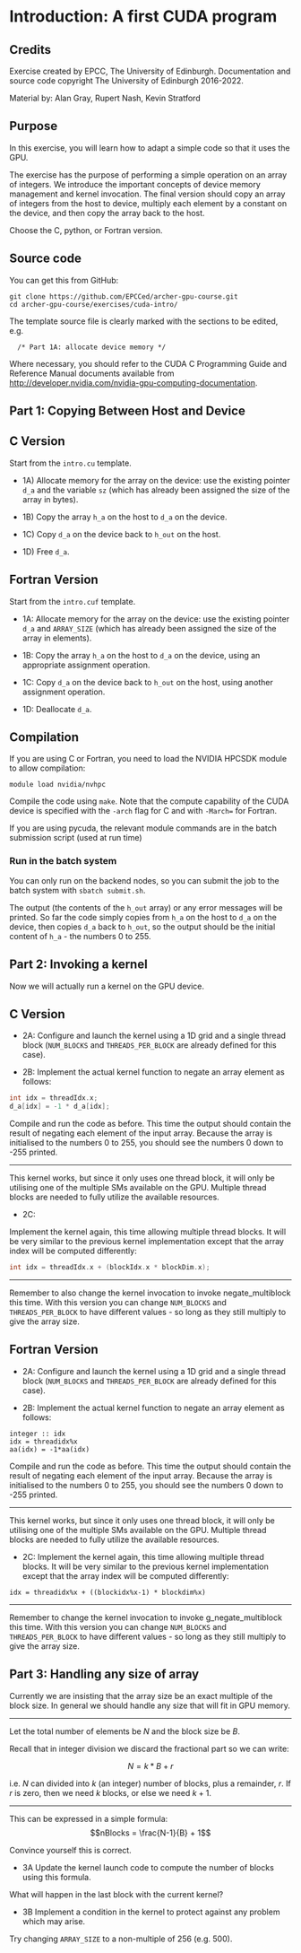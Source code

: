 # Introduction: A first CUDA program

## Credits

Exercise created by EPCC, The University of Edinburgh. Documentation and
source code copyright The University of Edinburgh 2016-2022.

Material by: Alan Gray, Rupert Nash, Kevin Stratford

## Purpose

In this exercise, you will learn how to adapt a simple code so that it
uses the GPU.

The exercise has the purpose of performing a simple operation on an
array of integers.  We introduce the important concepts of device memory
management and kernel invocation. The final version should copy an
array of integers from the host to device, multiply each element by a
constant on the device, and then copy the array back to the host.

Choose the C, python, or Fortran version.

## Source code

You can get this from GitHub:

```
git clone https://github.com/EPCCed/archer-gpu-course.git
cd archer-gpu-course/exercises/cuda-intro/
```

The template source file is clearly marked with the sections to be
edited, e.g.

      /* Part 1A: allocate device memory */
      

Where necessary, you should refer to the CUDA C Programming Guide and
Reference Manual documents available from
<http://developer.nvidia.com/nvidia-gpu-computing-documentation>.


## Part 1: Copying Between Host and Device


## C Version

Start from the `intro.cu` template. 

* 1A)
Allocate memory for the array on the device: use the existing pointer
`d_a` and the variable `sz` (which has already been assigned the size
of the array in bytes).

* 1B)
Copy the array `h_a` on the host to `d_a` on the device.

* 1C)
Copy `d_a` on the device back to `h_out` on the host.

* 1D)
Free `d_a`.

## Fortran Version

Start from the `intro.cuf` template.

* 1A:
Allocate memory for the array on the device: use the existing pointer
`d_a` and `ARRAY_SIZE` (which has already been assigned the size of the
array in elements).

* 1B:
Copy the array `h_a` on the host to `d_a` on the device, using an
appropriate assignment operation.

* 1C:
Copy `d_a` on the device back to `h_out` on the host, using another
assignment operation.

* 1D:
Deallocate `d_a`.



## Compilation

If you are using C or Fortran, you need to load the NVIDIA HPCSDK module
to allow compilation:

```shell
module load nvidia/nvhpc
```

Compile the code using `make`. Note that the compute capability of the
CUDA device is specified with the `-arch` flag for C and with `-March=`
for Fortran.

If you are using pycuda, the relevant module commands are in the
batch submission script (used at run time)

### Run in the batch system

You can only run on the backend nodes, so you can submit the job to the
batch system with `sbatch submit.sh`.

The output (the contents of the `h_out` array) or any error messages
will be printed. So far the code simply copies from `h_a` on the host to
`d_a` on the device, then copies `d_a` back to `h_out`, so the output
should be the initial content of `h_a` - the numbers 0 to 255.


## Part 2: Invoking a kernel

Now we will actually run a kernel on the GPU device.

## C Version

* 2A:
Configure and launch the kernel using a 1D grid and a single thread
block (`NUM_BLOCKS` and `THREADS_PER_BLOCK` are already defined for this
case).

* 2B:
Implement the actual kernel function to negate an array element as
follows:

```C++
int idx = threadIdx.x;
d_a[idx] = -1 * d_a[idx];
```
	
Compile and run the code as before. This time the output should
contain the result of negating each element of the input
array. Because the array is initialised to the numbers 0 to 255, you
should see the numbers 0 down to -255 printed.

---

This kernel works, but since it only uses one thread block, it will only
be utilising one of the multiple SMs available on the GPU. Multiple
thread blocks are needed to fully utilize the available resources.

* 2C:

Implement the kernel again, this time allowing multiple thread blocks.
It will be very similar to the previous kernel implementation except
that the array index will be computed differently:
```C++
int idx = threadIdx.x + (blockIdx.x * blockDim.x);
```

---

Remember to also change the kernel invocation to invoke
negate\_multiblock this time. With this version you can change
`NUM_BLOCKS` and `THREADS_PER_BLOCK` to have different values - so
long as they still multiply to give the array size.


## Fortran Version

* 2A:
Configure and launch the kernel using a 1D grid and a single thread
block (`NUM_BLOCKS` and `THREADS_PER_BLOCK` are already defined for
this case).

* 2B:
Implement the actual kernel function to negate an array element as
follows:

```Fortran
integer :: idx
idx = threadidx%x
aa(idx) = -1*aa(idx)
```

Compile and run the code as before. This time the output should
contain the result of negating each element of the input
array. Because the array is initialised to the numbers 0 to 255, you
should see the numbers 0 down to -255 printed.

---

This kernel works, but since it only uses one thread block, it will
only be utilising one of the multiple SMs available on the
GPU. Multiple thread blocks are needed to fully utilize the available
resources.

* 2C:
Implement the kernel again, this time allowing multiple thread blocks.
It will be very similar to the previous kernel implementation except
that the array index will be computed differently:

```Fortran
idx = threadidx%x + ((blockidx%x-1) * blockdim%x)
```

---

Remember to change the kernel invocation to invoke
g\_negate\_multiblock this time. With this version you can change
`NUM_BLOCKS` and `THREADS_PER_BLOCK` to have different values - so
long as they still multiply to give the array size.


## Part 3: Handling any size of array

Currently we are insisting that the array size be an exact multiple of the block
size. In general we should handle any size that will fit in GPU
memory.

---

Let the total number of elements be $N$ and the block size be $B$.

Recall that in integer division we discard the fractional part so we can
write:

$$N = k * B + r$$

i.e. $N$ can divided into $k$ (an integer) number of blocks, plus a
remainder, $r$. If $r$ is zero, then we need $k$ blocks, or else we
need $k + 1$.

---

This can be expressed in a simple formula:
$$nBlocks = \frac{N-1}{B} + 1$$

Convince yourself this is correct.

* 3A
Update the kernel launch code to compute the number of blocks using this
formula.

What will happen in the last block with the current kernel?

* 3B
Implement a condition in the kernel to protect against any problem
which may arise.

Try changing `ARRAY_SIZE` to a non-multiple of 256 (e.g. 500).

